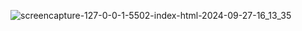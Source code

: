
![screencapture-127-0-0-1-5502-index-html-2024-09-27-16_13_35](https://github.com/user-attachments/assets/78f742df-4bc5-4327-b2ae-8911a56bdf33)
